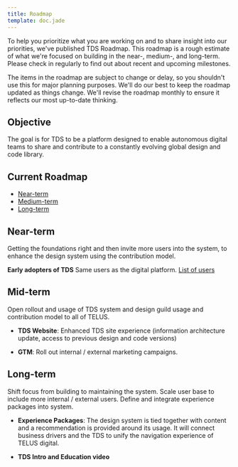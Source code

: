 ```yaml
---
title: Roadmap
template: doc.jade
---
```


To help you prioritize what you are working on and to share insight into our priorities, we've published TDS Roadmap. This roadmap is a rough estimate of what we're focused on building in the near-, medium-, and long-term. Please check in regularly to find out about recent and upcoming milestones.

The items in the roadmap are subject to change or delay, so you shouldn't use this for major planning purposes. We'll do our best to keep the roadmap updated as things change. We'll revise the roadmap monthly to ensure it reflects our most up-to-date thinking.

## Objective
The goal is for TDS to be a platform designed to enable autonomous digital teams to share and contribute to a constantly evolving global design and code library.


## Current Roadmap
- [Near-term](#near-term)
- [Medium-term](#mid-term)
- [Long-term](#long-term)


## Near-term
Getting the foundations right and then invite more users into the system, to enhance the design system using the contribution model.

**Early adopters of TDS**
Same users as the digital platform. [List of users](https://docs.google.com/presentation/d/1uS5J-eOtH1Mpu0maaDX9FEUM2fSXCQs04LjDigj1w4g/edit#slide=id.g1d1d5be03d_0_573)

## Mid-term
Open rollout and usage of TDS system and design guild usage and contribution model to all of TELUS.

- **TDS Website**: Enhanced TDS site experience (information architecture update, access to previous design and code versions)

- **GTM**: Roll out internal / external marketing campaigns.


## Long-term
Shift focus from building to maintaining the system. Scale user base to include more internal / external users. Define and integrate experience packages into system.

- **Experience Packages**: The design system is tied together with content and a recommendation is provided around its usage. It will connect business drivers and the TDS to unify the navigation experience of TELUS digital.

- **TDS Intro and Education video**
